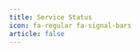 ```yaml
---
title: Service Status
icon: fa-regular fa-signal-bars
article: false
---
```


<StatusCheak />

<Statusissues /> 